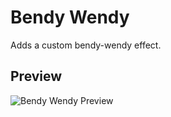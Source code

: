# Bendy Wendy

Adds a custom bendy-wendy effect.

## Preview

![Bendy Wendy Preview](/bendy-wendy-transition.gif)
